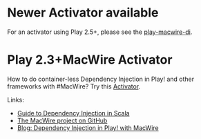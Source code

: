 Newer Activator available
=========================

For an activator using Play 2.5+, please see the [play-macwire-di](https://github.com/playframework/play-macwire-di).

Play 2.3+MacWire Activator
==========================

How to do container-less Dependency Injection in Play! and other frameworks with #MacWire? Try this
[Activator](http://www.typesafe.com/activator/template/macwire-activator).

Links:

* [Guide to Dependency Injection in Scala](http://di-in-scala.github.io)
* [The MacWire project on GitHub](https://www.github.com/adamw/macwire)
* [Blog: Dependency Injection in Play! with MacWire](http://www.warski.org/blog/2013/08/dependency-injection-in-play-with-macwire/)
